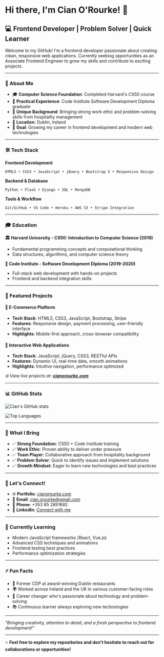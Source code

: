 # Hi there, I'm Cian O'Rourke! 👋

## 💻 Frontend Developer | Problem Solver | Quick Learner

Welcome to my GitHub! I'm a frontend developer passionate about creating clean, responsive web applications. Currently seeking opportunities as an Associate Frontend Engineer to grow my skills and contribute to exciting projects.

---

### 🚀 About Me

- 🎓 **Computer Science Foundation**: Completed Harvard's CS50 course
- 💼 **Practical Experience**: Code Institute Software Development Diploma graduate
- 🌟 **Unique Background**: Bringing strong work ethic and problem-solving skills from hospitality management
- 📍 **Location**: Dublin, Ireland
- 🎯 **Goal**: Growing my career in frontend development and modern web technologies

---

### 🛠️ Tech Stack

**Frontend Development**
```
HTML5 • CSS3 • JavaScript • jQuery • Bootstrap 5 • Responsive Design
```

**Backend & Database**
```
Python • Flask • Django • SQL • MongoDB
```

**Tools & Workflow**
```
Git/GitHub • VS Code • Heroku • AWS S3 • Stripe Integration
```

---

### 🎓 Education

**🏛️ Harvard University - CS50: Introduction to Computer Science (2019)**
- Fundamental programming concepts and computational thinking
- Data structures, algorithms, and computer science theory

**🎯 Code Institute - Software Development Diploma (2019-2020)**
- Full-stack web development with hands-on projects
- Frontend and backend integration skills

---

### 🌟 Featured Projects

#### 🛒 **E-Commerce Platform**
- **Tech Stack**: HTML5, CSS3, JavaScript, Bootstrap, Stripe
- **Features**: Responsive design, payment processing, user-friendly interface
- **Highlights**: Mobile-first approach, cross-browser compatibility

#### 📱 **Interactive Web Applications** 
- **Tech Stack**: JavaScript, jQuery, CSS3, RESTful APIs
- **Features**: Dynamic UI, real-time data, smooth animations
- **Highlights**: Intuitive navigation, performance optimized

*🌐 View live projects at: **[cianorourke.com](http://cianorourke.com)***

---

### 📊 GitHub Stats

![Cian's GitHub stats](https://github-readme-stats.vercel.app/api?username=YOURUSERNAME&show_icons=true&theme=default)

![Top Languages](https://github-readme-stats.vercel.app/api/top-langs/?username=YOURUSERNAME&layout=compact&theme=default)

---

### 🎯 What I Bring

- ✅ **Strong Foundation**: CS50 + Code Institute training
- ✅ **Work Ethic**: Proven ability to deliver under pressure
- ✅ **Team Player**: Collaborative approach from hospitality background
- ✅ **Problem Solver**: Quick to identify issues and implement solutions
- ✅ **Growth Mindset**: Eager to learn new technologies and best practices

---

### 🔗 Let's Connect!

- 🌐 **Portfolio**: [cianorourke.com](http://cianorourke.com)
- 📧 **Email**: cian.orourke@gmail.com
- 📱 **Phone**: +353 85 2851692
- 💼 **LinkedIn**: [Connect with me]([https://linkedin.com/in/cianorourke](https://www.linkedin.com/in/cian-o-rourke-8ba03a14a/))

---

### 🌱 Currently Learning

- Modern JavaScript frameworks (React, Vue.js)
- Advanced CSS techniques and animations
- Frontend testing best practices
- Performance optimization strategies

---

### ⚡ Fun Facts

- 🍳 Former CDP at award-winning Dublin restaurants
- 🌍 Worked across Ireland and the UK in various customer-facing roles
- 🎯 Career changer who's passionate about technology and problem-solving
- 📚 Continuous learner always exploring new technologies

---

*"Bringing creativity, attention to detail, and a fresh perspective to frontend development!"*

---

⭐ **Feel free to explore my repositories and don't hesitate to reach out for collaborations or opportunities!**
